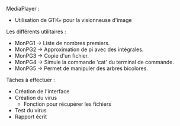 MediaPlayer :
- Utilisation de GTK+ pour la visionneuse d'image


Les différents utilitaires :
- MonPG1 -> Liste de nombres premiers.
- MonPG2 -> Approximation de pi avec des intégrales.
- MonPG3 -> Copie d'un fichier.
- MonPG4 -> Simule la commande 'cat' du terminal de commande.
- MonPG5 -> Permet de manipuler des arbres bicolores.




Tâches à effectuer :
- Création de l'interface
- Création du virus
  - Fonction pour récupérer les fichiers
- Test du virus
- Rapport écrit
